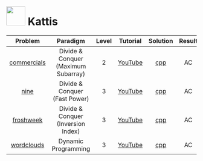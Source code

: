 # [<img height="50" src="https://open.kattis.com/images/site-logo">](https://open.kattis.com/) Kattis

|                           Problem                           |              Paradigm               | Level |                Tutorial                 |         Solution         | Result |
| :---------------------------------------------------------: | :---------------------------------: | :---: | :-------------------------------------: | :----------------------: | :----: |
| [commercials](https://open.kattis.com/problems/commercials) | Divide & Conquer (Maximum Subarray) |   2   | [YouTube](https://youtu.be/Haylr49zmVk) | [cpp](./commercials.cpp) |   AC   |
|        [nine](https://open.kattis.com/problems/nine)        |    Divide & Conquer (Fast Power)    |   3   | [YouTube](https://youtu.be/WQ3T34bHcmw) |    [cpp](./nine.cpp)     |   AC   |
|   [froshweek](https://open.kattis.com/problems/froshweek)   | Divide & Conquer (Inversion Index)  |   3   | [YouTube](https://youtu.be/7rNVhoWOYKI) |  [cpp](./froshweek.cpp)  |   AC   |
|  [wordclouds](https://open.kattis.com/problems/wordclouds)  |         Dynamic Programming         |   3   | [YouTube](https://youtu.be/pvLFRRwJCJc) | [cpp](./wordclouds.cpp)  |   AC   |

